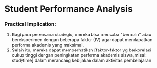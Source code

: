 # Student Performance Analysis


### Practical Implication:
1. Bagi para perencana strategis, mereka bisa mencoba "bermain" atau bereksperimen dengan beberapa faktor (IV) agar dapat mendapatkan performa akademis yang maksimal. 
2. Selain itu, mereka dapat memperhatikan [faktor-faktor yg berkorelasi cukup tinggi dengan peningkatan performa akademis siswa, misal: studytime] dalam merancang kebijakan dalam aktivitas pembelajaran

